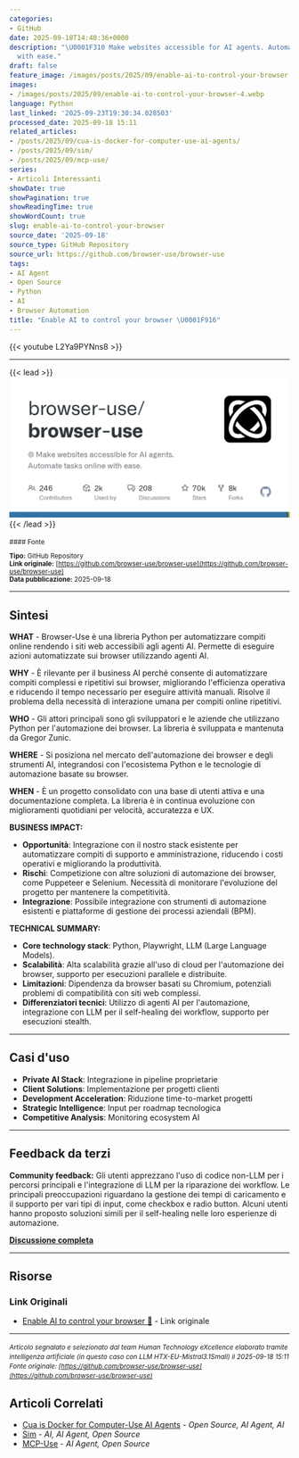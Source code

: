 ```yaml
---
categories:
- GitHub
date: 2025-09-18T14:40:36+0000
description: "\U0001F310 Make websites accessible for AI agents. Automate tasks online
  with ease."
draft: false
feature_image: /images/posts/2025/09/enable-ai-to-control-your-browser-4.webp
images:
- /images/posts/2025/09/enable-ai-to-control-your-browser-4.webp
language: Python
last_linked: '2025-09-23T19:30:34.028503'
processed_date: 2025-09-18 15:11
related_articles:
- /posts/2025/09/cua-is-docker-for-computer-use-ai-agents/
- /posts/2025/09/sim/
- /posts/2025/09/mcp-use/
series:
- Articoli Interessanti
showDate: true
showPagination: true
showReadingTime: true
showWordCount: true
slug: enable-ai-to-control-your-browser
source_date: '2025-09-18'
source_type: GitHub Repository
source_url: https://github.com/browser-use/browser-use
tags:
- AI Agent
- Open Source
- Python
- AI
- Browser Automation
title: "Enable AI to control your browser \U0001F916"
---
```


{{< youtube L2Ya9PYNns8 >}}

---


{{< lead >}}
![browser-use repository preview](/images/posts/2025/09/enable-ai-to-control-your-browser-4.webp)
{{< /lead >}}

<small>
#### Fonte

**Tipo:** GitHub Repository  
**Link originale:** [https://github.com/browser-use/browser-use](https://github.com/browser-use/browser-use)  
**Data pubblicazione:** 2025-09-18

</small>

---

## Sintesi

**WHAT** - Browser-Use è una libreria Python per automatizzare compiti online rendendo i siti web accessibili agli agenti AI. Permette di eseguire azioni automatizzate sui browser utilizzando agenti AI.

**WHY** - È rilevante per il business AI perché consente di automatizzare compiti complessi e ripetitivi sui browser, migliorando l'efficienza operativa e riducendo il tempo necessario per eseguire attività manuali. Risolve il problema della necessità di interazione umana per compiti online ripetitivi.

**WHO** - Gli attori principali sono gli sviluppatori e le aziende che utilizzano Python per l'automazione dei browser. La libreria è sviluppata e mantenuta da Gregor Zunic.

**WHERE** - Si posiziona nel mercato dell'automazione dei browser e degli strumenti AI, integrandosi con l'ecosistema Python e le tecnologie di automazione basate su browser.

**WHEN** - È un progetto consolidato con una base di utenti attiva e una documentazione completa. La libreria è in continua evoluzione con miglioramenti quotidiani per velocità, accuratezza e UX.

**BUSINESS IMPACT:**
- **Opportunità**: Integrazione con il nostro stack esistente per automatizzare compiti di supporto e amministrazione, riducendo i costi operativi e migliorando la produttività.
- **Rischi**: Competizione con altre soluzioni di automazione dei browser, come Puppeteer e Selenium. Necessità di monitorare l'evoluzione del progetto per mantenere la competitività.
- **Integrazione**: Possibile integrazione con strumenti di automazione esistenti e piattaforme di gestione dei processi aziendali (BPM).

**TECHNICAL SUMMARY:**
- **Core technology stack**: Python, Playwright, LLM (Large Language Models).
- **Scalabilità**: Alta scalabilità grazie all'uso di cloud per l'automazione dei browser, supporto per esecuzioni parallele e distribuite.
- **Limitazioni**: Dipendenza da browser basati su Chromium, potenziali problemi di compatibilità con siti web complessi.
- **Differenziatori tecnici**: Utilizzo di agenti AI per l'automazione, integrazione con LLM per il self-healing dei workflow, supporto per esecuzioni stealth.

---

## Casi d'uso

- **Private AI Stack**: Integrazione in pipeline proprietarie
- **Client Solutions**: Implementazione per progetti clienti
- **Development Acceleration**: Riduzione time-to-market progetti
- **Strategic Intelligence**: Input per roadmap tecnologica
- **Competitive Analysis**: Monitoring ecosystem AI

---

## Feedback da terzi

**Community feedback:** Gli utenti apprezzano l'uso di codice non-LLM per i percorsi principali e l'integrazione di LLM per la riparazione dei workflow. Le principali preoccupazioni riguardano la gestione dei tempi di caricamento e il supporto per vari tipi di input, come checkbox e radio button. Alcuni utenti hanno proposto soluzioni simili per il self-healing nelle loro esperienze di automazione.

**[Discussione completa](https://github.com/browser-use/workflow-use)**

---


## Risorse

### Link Originali
- [Enable AI to control your browser 🤖](https://github.com/browser-use/browser-use) - Link originale


---

*<small>Articolo segnalato e selezionato dal team Human Technology eXcellence elaborato tramite intelligenza artificiale (in questo caso con LLM HTX-EU-Mistral3.1Small) il 2025-09-18 15:11
Fonte originale: [https://github.com/browser-use/browser-use](https://github.com/browser-use/browser-use)</small>*

## Articoli Correlati

- [Cua is Docker for Computer-Use AI Agents](/posts/2025/09/cua-is-docker-for-computer-use-ai-agents/) - *Open Source, AI Agent, AI*
- [Sim](/posts/2025/09/sim/) - *AI, AI Agent, Open Source*
- [MCP-Use](/posts/2025/09/mcp-use/) - *AI Agent, Open Source*